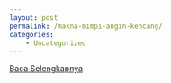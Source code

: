 ```yaml
---
layout: post
permalink: /makna-mimpi-angin-kencang/
categories:
    - Uncategorized
---
```


[Baca Selengkapnya](/05)